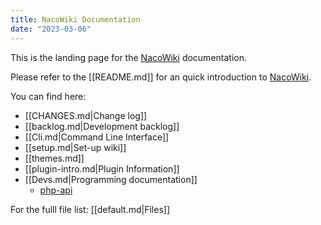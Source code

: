```yaml
---
title: NacoWiki Documentation
date: "2023-03-06"
---
```

This is the landing page for the [NacoWiki][nw] documentation.

Please refer to the [[README.md]] for an quick introduction to [NacoWiki][nw].

You can find here:

- [[CHANGES.md|Change log]]
- [[backlog.md|Development backlog]]
- [[Cli.md|Command Line Interface]]
- [[setup.md|Set-up wiki]]
- [[themes.md]]
- [[plugin-intro.md|Plugin Information]]
- [[Devs.md|Programming documentation]]
  - [php-api](php-api/)

For the fulll file list: [[default.md|Files]]

[nw]: https://github.com/iliu-net/NacoWiki/

